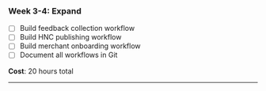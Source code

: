 ### **Week 3-4: Expand**

- [ ] Build feedback collection workflow
- [ ] Build HNC publishing workflow
- [ ] Build merchant onboarding workflow
- [ ] Document all workflows in Git

**Cost**: 20 hours total

---
